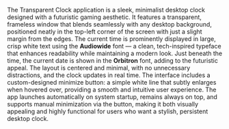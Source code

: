 The Transparent Clock application is a sleek, minimalist desktop clock designed with a futuristic gaming aesthetic. It features a transparent, frameless window that blends seamlessly with any desktop background, positioned neatly in the top-left corner of the screen with just a slight margin from the edges. The current time is prominently displayed in large, crisp white text using the **Audiowide** font — a clean, tech-inspired typeface that enhances readability while maintaining a modern look. Just beneath the time, the current date is shown in the **Orbitron** font, adding to the futuristic appeal. The layout is centered and minimal, with no unnecessary distractions, and the clock updates in real time. The interface includes a custom-designed minimize button: a simple white line that subtly enlarges when hovered over, providing a smooth and intuitive user experience. The app launches automatically on system startup, remains always on top, and supports manual minimization via the button, making it both visually appealing and highly functional for users who want a stylish, persistent desktop clock.
